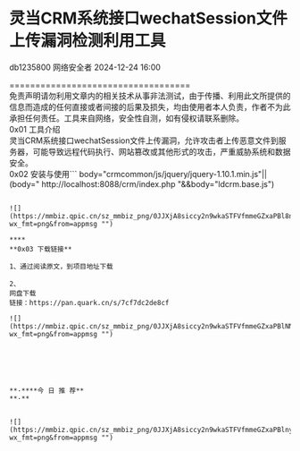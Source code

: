 #  灵当CRM系统接口wechatSession文件上传漏洞检测利用工具   
db1235800  网络安全者   2024-12-24 16:00  
  
===================================  
免责声明请勿利用文章内的相关技术从事非法测试，由于传播、利用此文所提供的信息而造成的任何直接或者间接的后果及损失，均由使用者本人负责，作者不为此承担任何责任。工具来自网络，安全性自测，如有侵权请联系删除。  
0x01 工具介绍  
灵当CRM系统接口wechatSession文件上传漏洞，允许攻击者上传恶意文件到服务器，可能导致远程代码执行、网站篡改或其他形式的攻击，严重威胁系统和数据安全。  
0x02 安装与使用```
body="crmcommon/js/jquery/jquery-1.10.1.min.js"|| (body="
http://localhost:8088/crm/index.php
"&&body="ldcrm.base.js") 
```  
  
![](https://mmbiz.qpic.cn/sz_mmbiz_png/0JJXjA8siccy2n9wkaSTFVfmmeGZxaPBl8n4VdWkmmj57bJadaPujF5AtRgthyRYeiaxHFHqbwy7tv7YHzSGtpZg/640?wx_fmt=png&from=appmsg "")  
  
****  
**0x03 下载链接**  
  
1、通过阅读原文，到项目地址下载  
  
2、  
网盘下载  
链接：https://pan.quark.cn/s/7cf7dc2de8cf  
  
![](https://mmbiz.qpic.cn/sz_mmbiz_png/0JJXjA8siccy2n9wkaSTFVfmmeGZxaPBlNNo6ayps3AG8Xs5n2ZUcWkpvIS8MQ3reiarc6VjV2w055HBCLDmENLA/640?wx_fmt=png&from=appmsg "")  
  
  
  
  
  
  
**·****今 日 推 荐**  
**·**  
  
  
![](https://mmbiz.qpic.cn/sz_mmbiz_png/0JJXjA8siccy2n9wkaSTFVfmmeGZxaPBlnyTTBTWJozcHNRLoKpx7jHwaiajiaZY5nj9XBvF5rHqxxBibr7oeviabrw/640?wx_fmt=png&from=appmsg "")  
  
  
